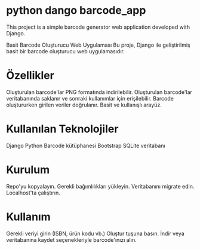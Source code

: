 # python dango barcode_app


This project is a simple barcode generator web application developed with Django.

Basit Barcode Oluşturucu Web Uygulaması
Bu proje, Django ile geliştirilmiş basit bir barcode oluşturucu web uygulamasıdır.

# Özellikler

  Oluşturulan barcode'lar  PNG formatında indirilebilir.
  Oluşturulan barcode'lar veritabanında saklanır ve sonraki kullanımlar için erişilebilir.
  Barcode oluştururken girilen veriler doğrulanır.
  Basit ve kullanışlı arayüz.
  
# Kullanılan Teknolojiler

  Django
  Python
  Barcode kütüphanesi
  Bootstrap
  SQLite veritabanı
  
# Kurulum

  Repo'yu kopyalayın.
  Gerekli bağımlılıkları yükleyin.
  Veritabanını migrate edin.
  Localhost'ta çalıştırın.
  
# Kullanım

  Gerekli veriyi girin (ISBN, ürün kodu vb.)
  Oluştur tuşuna basın.
  İndir veya veritabanına kaydet seçenekleriyle barcode'ınızı alın.



